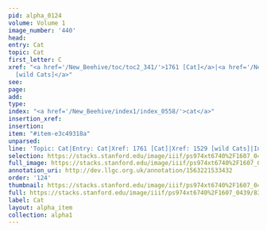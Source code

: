 ```yaml
---
pid: alpha_0124
volume: Volume 1
image_number: '440'
head: 
entry: Cat
topic: Cat
first_letter: C
xref: "<a href='/New_Beehive/toc/toc2_341/'>1761 [Cat]</a>|<a href='/New_Beehive/toc/toc2_300/'>1529
  [wild Cats]</a>"
see: 
page: 
add: 
type: 
index: "<a href='/New_Beehive/index1/index_0558/'>cat</a>"
insertion_xref: 
insertion: 
item: "#item-e3c49318a"
unparsed: 
line: 'Topic: Cat|Entry: Cat|Xref: 1761 [Cat]|Xref: 1529 [wild Cats]|Index: cat|#item-e3c49318a'
selection: https://stacks.stanford.edu/image/iiif/ps974xt6740%2F1607_0439/832,837,3033,347/full/0/default.jpg
full_image: https://stacks.stanford.edu/image/iiif/ps974xt6740%2F1607_0439/full/full/0/default.jpg
annotation_uri: http://dev.llgc.org.uk/annotation/1563221533432
order: '124'
thumbnail: https://stacks.stanford.edu/image/iiif/ps974xt6740%2F1607_0439/832,837,600,180/250,/0/default.jpg
full: https://stacks.stanford.edu/image/iiif/ps974xt6740%2F1607_0439/832,837,3033,347/full/0/default.jpg
label: Cat
layout: alpha_item
collection: alpha1
---
```

